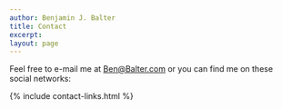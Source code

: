 ```yaml
---
author: Benjamin J. Balter
title: Contact
excerpt:
layout: page
---
```

Feel free to e-mail me at [Ben@Balter.com][1] or you can find me on these social networks:

{% include contact-links.html %}

 [1]: mailto:ben@balter.com